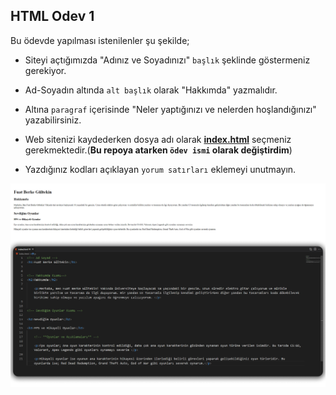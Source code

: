 ## HTML Odev 1

Bu ödevde yapılması istenilenler şu şekilde;


- Siteyi açtığımızda "Adınız ve Soyadınızı" `başlık` şeklinde göstermeniz gerekiyor.

- Ad-Soyadın altında `alt başlık` olarak "Hakkımda" yazmalıdır.

- Altına `paragraf` içerisinde "Neler yaptığınızı ve nelerden hoşlandığınızı" yazabilirsiniz.

- Web sitenizi kaydederken dosya adı olarak [**index.html**](https://github.com/FuatBerke/kodluyoruz-odevler/blob/main/HTML%20Odev1/htmlodev1.html) seçmeniz gerekmektedir.(**Bu repoya atarken `ödev ismi` olarak değiştirdim**)

- Yazdığınız kodları açıklayan `yorum satırları` eklemeyi unutmayın.

![](htmlodev1.png)